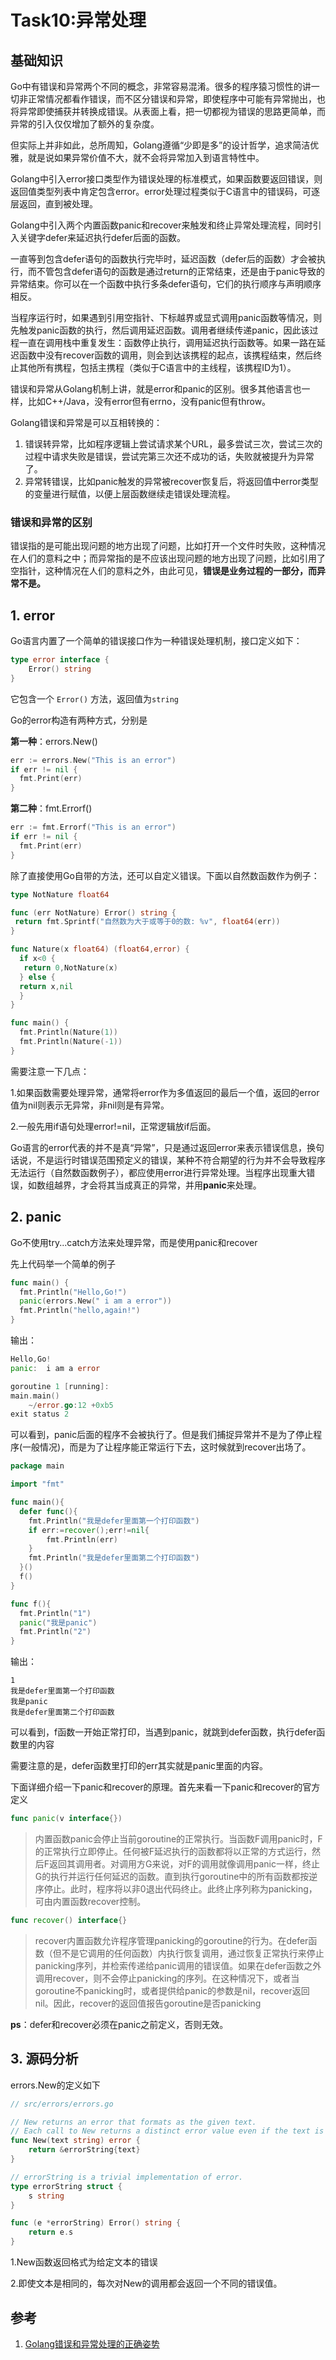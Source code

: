 # Task10:异常处理

## 基础知识

Go中有错误和异常两个不同的概念，非常容易混淆。很多的程序猿习惯性的讲一切非正常情况都看作错误，而不区分错误和异常，即使程序中可能有异常抛出，也将异常即使捕获并转换成错误。从表面上看，把一切都视为错误的思路更简单，而异常的引入仅仅增加了额外的复杂度。

但实际上并非如此，总所周知，Golang遵循“少即是多”的设计哲学，追求简洁优雅，就是说如果异常价值不大，就不会将异常加入到语言特性中。

Golang中引入error接口类型作为错误处理的标准模式，如果函数要返回错误，则返回值类型列表中肯定包含error。error处理过程类似于C语言中的错误码，可逐层返回，直到被处理。

Golang中引入两个内置函数panic和recover来触发和终止异常处理流程，同时引入关键字defer来延迟执行defer后面的函数。

一直等到包含defer语句的函数执行完毕时，延迟函数（defer后的函数）才会被执行，而不管包含defer语句的函数是通过return的正常结束，还是由于panic导致的异常结束。你可以在一个函数中执行多条defer语句，它们的执行顺序与声明顺序相反。

当程序运行时，如果遇到引用空指针、下标越界或显式调用panic函数等情况，则先触发panic函数的执行，然后调用延迟函数。调用者继续传递panic，因此该过程一直在调用栈中重复发生：函数停止执行，调用延迟执行函数等。如果一路在延迟函数中没有recover函数的调用，则会到达该携程的起点，该携程结束，然后终止其他所有携程，包括主携程（类似于C语言中的主线程，该携程ID为1）。

错误和异常从Golang机制上讲，就是error和panic的区别。很多其他语言也一样，比如C++/Java，没有error但有errno，没有panic但有throw。

Golang错误和异常是可以互相转换的：

1. 错误转异常，比如程序逻辑上尝试请求某个URL，最多尝试三次，尝试三次的过程中请求失败是错误，尝试完第三次还不成功的话，失败就被提升为异常了。
2. 异常转错误，比如panic触发的异常被recover恢复后，将返回值中error类型的变量进行赋值，以便上层函数继续走错误处理流程。

### 错误和异常的区别

错误指的是可能出现问题的地方出现了问题，比如打开一个文件时失败，这种情况在人们的意料之中；而异常指的是不应该出现问题的地方出现了问题，比如引用了空指针，这种情况在人们的意料之外，由此可见，**错误是业务过程的一部分，而异常不是。**

## 1. error

Go语言内置了一个简单的错误接口作为一种错误处理机制，接口定义如下：

```go
type error interface {
	Error() string
}
```

它包含一个 `Error()` 方法，返回值为`string`

Go的error构造有两种方式，分别是

**第一种**：errors.New()

```go
err := errors.New("This is an error")
if err != nil {
  fmt.Print(err)
}
```

**第二种**：fmt.Errorf()

```go
err := fmt.Errorf("This is an error")
if err != nil {
  fmt.Print(err)
}
```

除了直接使用Go自带的方法，还可以自定义错误。下面以自然数函数作为例子：

```go
type NotNature float64

func (err NotNature) Error() string {
 return fmt.Sprintf("自然数为大于或等于0的数: %v", float64(err))
}

func Nature(x float64) (float64,error) {
  if x<0 {
   return 0,NotNature(x)
  } else {
  return x,nil
  }
}

func main() {
  fmt.Println(Nature(1))
  fmt.Println(Nature(-1))
}
```

需要注意一下几点：

1.如果函数需要处理异常，通常将error作为多值返回的最后一个值，返回的error值为nil则表示无异常，非nil则是有异常。

2.一般先用if语句处理error!=nil，正常逻辑放if后面。

Go语言的error代表的并不是真“异常”，只是通过返回error来表示错误信息，换句话说，不是运行时错误范围预定义的错误，某种不符合期望的行为并不会导致程序无法运行（自然数函数例子），都应使用error进行异常处理。当程序出现重大错误，如数组越界，才会将其当成真正的异常，并用**panic**来处理。

## 2. panic

Go不使用try...catch方法来处理异常，而是使用panic和recover

先上代码举一个简单的例子

```go
func main() {
  fmt.Println("Hello,Go!")
  panic(errors.New(" i am a error"))
  fmt.Println("hello,again!")
}
```

输出：

```go
Hello,Go!
panic:  i am a error

goroutine 1 [running]:
main.main()
	~/error.go:12 +0xb5
exit status 2
```

可以看到，panic后面的程序不会被执行了。但是我们捕捉异常并不是为了停止程序(一般情况)，而是为了让程序能正常运行下去，这时候就到recover出场了。

```go
package main

import "fmt"

func main(){
  defer func(){
    fmt.Println("我是defer里面第一个打印函数")
    if err:=recover();err!=nil{
        fmt.Println(err)
    }
    fmt.Println("我是defer里面第二个打印函数")
  }()
  f()
}

func f(){
  fmt.Println("1")
  panic("我是panic")
  fmt.Println("2")
}
```

输出：

```shell
1
我是defer里面第一个打印函数
我是panic
我是defer里面第二个打印函数
```

可以看到，f函数一开始正常打印，当遇到panic，就跳到defer函数，执行defer函数里的内容

需要注意的是，defer函数里打印的err其实就是panic里面的内容。

下面详细介绍一下panic和recover的原理。首先来看一下panic和recover的官方定义

```go
func panic(v interface{})
```

> 内置函数panic会停止当前goroutine的正常执行。当函数F调用panic时，F的正常执行立即停止。任何被F延迟执行的函数都将以正常的方式运行，然后F返回其调用者。对调用方G来说，对F的调用就像调用panic一样，终止G的执行并运行任何延迟的函数。直到执行goroutine中的所有函数都按逆序停止。此时，程序将以非0退出代码终止。此终止序列称为panicking，可由内置函数recover控制。

```go
func recover() interface{}
```

> recover内置函数允许程序管理panicking的goroutine的行为。在defer函数（但不是它调用的任何函数）内执行恢复调用，通过恢复正常执行来停止panicking序列，并检索传递给panic调用的错误值。如果在defer函数之外调用recover，则不会停止panicking的序列。在这种情况下，或者当goroutine不panicking时，或者提供给panic的参数是nil，recover返回nil。因此，recover的返回值报告goroutine是否panicking

**ps**：defer和recover必须在panic之前定义，否则无效。

## 3. 源码分析

errors.New的定义如下

```go
// src/errors/errors.go

// New returns an error that formats as the given text.
// Each call to New returns a distinct error value even if the text is identical.
func New(text string) error {
	return &errorString{text}
}

// errorString is a trivial implementation of error.
type errorString struct {
	s string
}

func (e *errorString) Error() string {
	return e.s
}
```

1.New函数返回格式为给定文本的错误

2.即使文本是相同的，每次对New的调用都会返回一个不同的错误值。

## 参考

1. [Golang错误和异常处理的正确姿势](read://https_www.cnblogs.com/?url=https%3A%2F%2Fwww.cnblogs.com%2Fzhangboyu%2Fp%2F7911190.html)